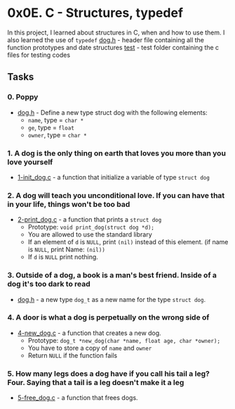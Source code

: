 # 0x0E. C - Structures, typedef

In this project, I learned about structures in C, when and how to use them. I also learned the use of ```typedef```
[dog.h](https://github.com/jacobgbemi/alx-low_level_programming/blob/main/0x0E-structures_typedef/dog.h) - header file containing all the function prototypes and date structures
[test](https://github.com/jacobgbemi/alx-low_level_programming/tree/main/0x0E-structures_typedef/test) - test folder containing the c files for testing codes

## Tasks
### 0. Poppy
- [dog.h](https://github.com/jacobgbemi/alx-low_level_programming/blob/main/0x0E-structures_typedef/dog.h) - Define a new type struct dog with the following elements:
  - ```name```, type = ```char *```
  - ```ge```, type = ```float```
  - ```owner```, type = ```char *```

### 1. A dog is the only thing on earth that loves you more than you love yourself
- [1-init_dog.c](https://github.com/jacobgbemi/alx-low_level_programming/blob/main/0x0E-structures_typedef/1-init_dog.c) -  a function that initialize a variable of type ```struct dog```

### 2. A dog will teach you unconditional love. If you can have that in your life, things won't be too bad
- [2-print_dog.c](https://github.com/jacobgbemi/alx-low_level_programming/blob/main/0x0E-structures_typedef/2-print_dog.c) - a function that prints a ```struct dog```
  - Prototype: ```void print_dog(struct dog *d);```
  - You are allowed to use the standard library
  - If an element of ```d``` is ```NULL```, print ```(nil)``` instead of this element. (if name is ```NULL```, print Name: ```(nil))```
  - If ```d``` is ```NULL``` print nothing.

### 3. Outside of a dog, a book is a man's best friend. Inside of a dog it's too dark to read
- [dog.h](https://github.com/jacobgbemi/alx-low_level_programming/blob/main/0x0E-structures_typedef/dog.h) - a new type ```dog_t``` as a new name for the type ```struct dog```.

### 4. A door is what a dog is perpetually on the wrong side of
- [4-new_dog.c](https://github.com/jacobgbemi/alx-low_level_programming/blob/main/0x0E-structures_typedef/4-new_dog.c) -  a function that creates a new dog.
  - Prototype: ```dog_t *new_dog(char *name, float age, char *owner);```
  - You have to store a copy of ```name``` and ```owner```
  - Return ```NULL``` if the function fails

### 5. How many legs does a dog have if you call his tail a leg? Four. Saying that a tail is a leg doesn't make it a leg
- [5-free_dog.c](https://github.com/jacobgbemi/alx-low_level_programming/blob/main/0x0E-structures_typedef/5-free_dog.c) - a function that frees dogs.
